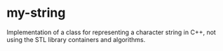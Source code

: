 # my-string
Implementation of a class for representing a character string in C++, not using the STL library containers and algorithms.
